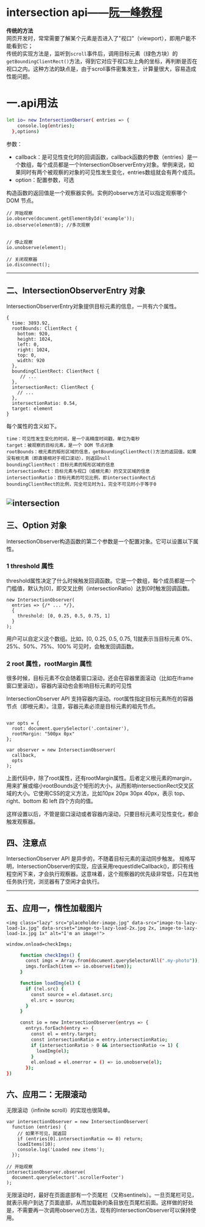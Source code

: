 # intersection api——[阮一峰教程](http://www.ruanyifeng.com/blog/2016/11/intersectionobserver_api.html)
**传统的方法**  
网页开发时，常常需要了解某个元素是否进入了"视口"（viewport），即用户能不能看到它；  
传统的实现方法是，监听到`scroll`事件后，调用目标元素（绿色方块）的`getBoundingClientRect()`方法，得到它对应于视口左上角的坐标，再判断是否在视口之内。这种方法的缺点是，由于scroll事件密集发生，计算量很大，容易造成性能问题。

 # 一.api用法
```bash
let io= new IntersectionOberser( entries => {
    console.log(entries);
  },options)
```
参数：  

+ callback：是可见性变化时的回调函数，callback函数的参数（entries）是一个数组，每个成员都是一个IntersectionObserverEntry对象。举例来说，如果同时有两个被观察的对象的可见性发生变化，entries数组就会有两个成员。
+ option：配置参数，可选

构造函数的返回值是一个观察器实例。实例的observe方法可以指定观察哪个 DOM 节点。

```
// 开始观察
io.observe(document.getElementById('example'));
io.observe(elementB); //多次观察


// 停止观察
io.unobserve(element);

// 关闭观察器
io.disconnect();
```

---
## 二、IntersectionObserverEntry 对象
IntersectionObserverEntry对象提供目标元素的信息，一共有六个属性。

```
{
  time: 3893.92,
  rootBounds: ClientRect {
    bottom: 920,
    height: 1024,
    left: 0,
    right: 1024,
    top: 0,
    width: 920
  },
  boundingClientRect: ClientRect {
     // ...
  },
  intersectionRect: ClientRect {
    // ...
  },
  intersectionRatio: 0.54,
  target: element
}
```

每个属性的含义如下。
```
time：可见性发生变化的时间，是一个高精度时间戳，单位为毫秒
target：被观察的目标元素，是一个 DOM 节点对象
rootBounds：根元素的矩形区域的信息，getBoundingClientRect()方法的返回值，如果没有根元素（即直接相对于视口滚动），则返回null
boundingClientRect：目标元素的矩形区域的信息
intersectionRect：目标元素与视口（或根元素）的交叉区域的信息
intersectionRatio：目标元素的可见比例，即intersectionRect占boundingClientRect的比例，完全可见时为1，完全不可见时小于等于0
```
![intersection](../images/intersection.png)
---
## 三、Option 对象
IntersectionObserver构造函数的第二个参数是一个配置对象。它可以设置以下属性。

### 1 threshold 属性
threshold属性决定了什么时候触发回调函数。它是一个数组，每个成员都是一个门槛值，默认为[0]，即交叉比例（intersectionRatio）达到0时触发回调函数。

```
new IntersectionObserver(
  entries => {/* ... */},
  {
    threshold: [0, 0.25, 0.5, 0.75, 1]
  }
);
```
用户可以自定义这个数组。比如，[0, 0.25, 0.5, 0.75, 1]就表示当目标元素 0%、25%、50%、75%、100% 可见时，会触发回调函数。



### 2 root 属性，rootMargin 属性
很多时候，目标元素不仅会随着窗口滚动，还会在容器里面滚动（比如在iframe窗口里滚动）。容器内滚动也会影响目标元素的可见性

IntersectionObserver API 支持容器内滚动。root属性指定目标元素所在的容器节点（即根元素）。注意，容器元素必须是目标元素的祖先节点。
```

var opts = {
  root: document.querySelector('.container'),
  rootMargin: "500px 0px"
};

var observer = new IntersectionObserver(
  callback,
  opts
);
```
上面代码中，除了root属性，还有rootMargin属性。后者定义根元素的margin，用来扩展或缩小rootBounds这个矩形的大小，从而影响intersectionRect交叉区域的大小。它使用CSS的定义方法，比如10px 20px 30px 40px，表示 top、right、bottom 和 left 四个方向的值。

这样设置以后，不管是窗口滚动或者容器内滚动，只要目标元素可见性变化，都会触发观察器。

## 四、注意点
IntersectionObserver API 是异步的，不随着目标元素的滚动同步触发。
规格写明，IntersectionObserver的实现，应该采用requestIdleCallback()，即只有线程空闲下来，才会执行观察器。这意味着，这个观察器的优先级非常低，只在其他任务执行完，浏览器有了空闲才会执行。

---

## 五、应用一，惰性加载图片
```
<img class="lazy" src="placeholder-image.jpg" data-src="image-to-lazy-load-1x.jpg" data-srcset="image-to-lazy-load-2x.jpg 2x, image-to-lazy-load-1x.jpg 1x" alt="I'm an image!">
```
```bash
window.onload=checkImgs;

     function checkImgs() {
       const imgs = Array.from(document.querySelectorAll(".my-photo"));
       imgs.forEach(item => io.observe(item));
     }

     function loadImg(el) {
       if (!el.src) {
         const source = el.dataset.src;
         el.src = source;
       }
     }

     const io = new IntersectionObserver(entrys => {
       entrys.forEach(entry => {
         const el = entry.target;
         const intersectionRatio = entry.intersectionRatio;
         if (intersectionRatio > 0 && intersectionRatio <= 1) {
           loadImg(el);
         }
         el.onload = el.onerror = () => io.unobserve(el);
       });
})
```

## 六、应用二：无限滚动

无限滚动（infinite scroll）的实现也很简单。
```
var intersectionObserver = new IntersectionObserver(
  function (entries) {
    // 如果不可见，就返回
    if (entries[0].intersectionRatio <= 0) return;
    loadItems(10);
    console.log('Loaded new items');
  });

// 开始观察
intersectionObserver.observe(
  document.querySelector('.scrollerFooter')
);
```
无限滚动时，最好在页面底部有一个页尾栏（又称sentinels）。一旦页尾栏可见，就表示用户到达了页面底部，从而加载新的条目放在页尾栏前面。这样做的好处是，不需要再一次调用observe()方法，现有的IntersectionObserver可以保持使用。
